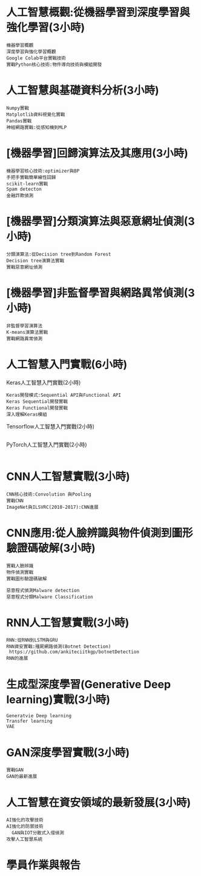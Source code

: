 # 人工智慧概觀:從機器學習到深度學習與強化學習(3小時)
```
機器學習概觀
深度學習與強化學習概觀
Google Colab平台實戰技術
實戰Python核心技術:物件導向技術與模組開發
```
# 人工智慧與基礎資料分析(3小時)
```
Numpy實戰
Matplotlib資料視覺化實戰
Pandas實戰
神經網路實戰:從感知機到MLP
```
# [機器學習]回歸演算法及其應用(3小時)
```
機器學習核心技術:optimizer與BP
手把手實戰簡單線性回歸
scikit-learn實戰
Spam detecton
金融詐欺偵測
```
# [機器學習]分類演算法與惡意網址偵測(3小時)
```
分類演算法:從Decision tree到Random Forest
Decision tree演算法實戰
實戰惡意網址偵測
```
# [機器學習]非監督學習與網路異常偵測(3小時)
```
非監督學習演算法
K-means演算法實戰
實戰網路異常偵測
```
# 人工智慧入門實戰(6小時)

Keras人工智慧入門實戰(2小時)
```
Keras開發模式:Sequential API與Functional API
Keras Sequential開發實戰
Keras Functional開發實戰
深入理解Keras模組
```
Tensorflow人工智慧入門實戰(2小時)
```

```
PyTorch人工智慧入門實戰(2小時)
```

```

# CNN人工智慧實戰(3小時)
```
CNN核心技術:Convolution 與Pooling
實戰CNN
ImageNet與ILSVRC(2010-2017):CNN進展
```
# CNN應用:從人臉辨識與物件偵測到圖形驗證碼破解(3小時)
```
實戰人臉辨識
物件偵測實戰
實戰圖形驗證碼破解
```
```
惡意程式偵測Malware detection
惡意程式分類Malware Classification
```
# RNN人工智慧實戰(3小時)
```
RNN:從RNN到LSTM與GRU
RNN資安實戰:殭屍網路偵測(Botnet Detection) 
 https://github.com/ankiteciitkgp/botnetDetection
RNN的進展
```
# 生成型深度學習(Generative Deep learning)實戰(3小時)
```
Generatvie Deep learning
Transfer learning
VAE
```
# GAN深度學習實戰(3小時)
```
實戰GAN
GAN的最新進展
```
# 人工智慧在資安領域的最新發展(3小時)
```
AI強化的攻擊技術
AI強化的防禦技術
  GAN與IOT分散式入侵偵測
攻擊人工智慧系統
```

# 學員作業與報告
```

```

